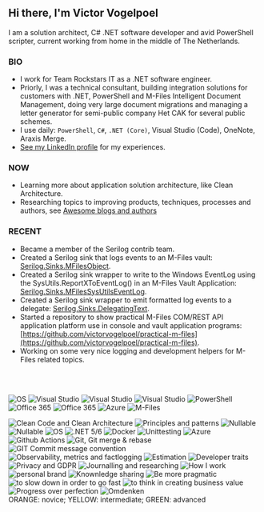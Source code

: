 ## Hi there, I'm Victor Vogelpoel

I am a solution architect, C# .NET software developer and avid PowerShell scripter, current working from home in the middle of The Netherlands.



### BIO
- I work for Team Rockstars IT as a .NET software engineer.
- Priorly, I was a technical consultant, building integration solutions for customers with .NET, PowerShell and M-Files Intelligent Document Management, doing very large document migrations and managing a letter generator for semi-public company Het CAK for several public schemes.
- I use daily: `PowerShell`, `C#`, `.NET (Core)`, Visual Studio (Code), OneNote, Araxis Merge.
- [See my LinkedIn profile](https://www.linkedin.com/in/victorvogelpoel/) for my experiences.

### NOW

- Learning more about application solution architecture, like Clean Architecture.
- Researching topics to improving products, techniques, processes and authors, see [Awesome blogs and authors](https://victorvogelpoel.github.io/awesome-blogs-and-authors/)

### RECENT

- Became a member of the Serilog contrib team.
- Created a Serilog sink that logs events to an M-Files vault: [Serilog.Sinks.MFilesObject](https://github.com/victorvogelpoel/Serilog.Sinks.MFilesObject).
- Created a Serilog sink wrapper to write to the Windows EventLog using the SysUtils.ReportXToEventLog() in an M-Files Vault Application: [Serilog.Sinks.MFilesSysUtilsEventLog](https://github.com/victorvogelpoel/Serilog.Sinks.MFilesSysUtilsEventLog).
- Created a Serilog sink wrapper to emit formatted log events to a delegate: [Serilog.Sinks.DelegatingText](https://github.com/victorvogelpoel/Serilog.Sinks.DelegatingText).
- Started a repository to show practical M-Files COM/REST API application platform use in console and vault application programs: [https://github.com/victorvogelpoel/practical-m-files](https://github.com/victorvogelpoel/practical-m-files).
- Working on some very nice logging and development helpers for M-Files related topics.

<br/>
<br/>

<img alt="OS" src="https://img.shields.io/badge/OS-Windows-blue?style=for-the-badge&logo=Windows"/> <img alt="Visual Studio" src="https://img.shields.io/badge/Tool-Visual%20Studio-blue?style=for-the-badge&icon=visualstudio"/> <img alt="Visual Studio" src="https://img.shields.io/badge/Framework-.NET%20(Core)-blue?style=for-the-badge&icon=visualstudio"/> <img alt="Visual Studio" src="https://img.shields.io/badge/Language-C%23-blue?style=for-the-badge&icon=visualstudio"/> <img alt="PowerShell" src="https://img.shields.io/badge/Tool-PowerShell-blue?style=for-the-badge&logo=PowerShell&logocolor=white"/> <img alt="Office 365" src="https://img.shields.io/badge/Tool-Github-blue?style=for-the-badge"/> <img alt="Office 365" src="https://img.shields.io/badge/Tool-Office%20365-blue?style=for-the-badge"/> <img alt="Azure" src="https://img.shields.io/badge/cloud-Azure-blue?style=for-the-badge"/> <img alt="M-Files" src="https://img.shields.io/badge/product-M--Files-blue?style=for-the-badge"/>
<br/>

<!-- Skill levels: Novice | Beginner | Competent | Proficient | Expert
     Novice:orange
	 Intermediate:yellow
	 Advanced:green
-->
<img alt="Clean Code and Clean Architecture" src="https://img.shields.io/badge/Learning-Clean%20Code%20%26%20Clean%20Architecture-yellow?style=flat"/> <img alt="Principles and patterns" src="https://img.shields.io/badge/Learning-Principles%20%26%20Patterns-yellow?style=flat"/> <img alt="Nullable" src="https://img.shields.io/badge/Learning-C%23%20nullable-yellow?style=flat"/> <img alt="Nullable" src="https://img.shields.io/badge/Learning-Structured%20logging-green?style=flat"/> <img alt="OS" src="https://img.shields.io/badge/Learning-async-yellow?style=flat"/> <img alt=".NET 5/6" src="https://img.shields.io/badge/Learning-.NET%205-yellow?style=flat"/> <img alt="Docker" src="https://img.shields.io/badge/Learning-Docker-yellow?style=flat"/> <img alt="Unittesting" src="https://img.shields.io/badge/Learning-Unit%20Testing-yellow?style=flat"/> <img alt="Azure" src="https://img.shields.io/badge/Learning-Azure-yellow?style=flat"/> <img alt="Github Actions" src="https://img.shields.io/badge/Learning-GitHub%20Actions-orange?style=flat"/> <img alt="Git, Git merge & rebase" src="https://img.shields.io/badge/Learning-Git%20%26%20Git%20merge%20%26%20rebase-yellow?style=flat"/><img alt="GIT Commit message convention" src="https://img.shields.io/badge/Learning-Git%20commit%20message%20convention-yellow?style=flat"/> <img alt="Observability, metrics and factlogging" src="https://img.shields.io/badge/Learning-Observability-yellow?style=flat"/> <img alt="Estimation" src="https://img.shields.io/badge/Learning-Estimation-orange?style=flat"/> <img alt="Developer traits" src="https://img.shields.io/badge/Learning-Developer%20traits-yellow?style=flat"/> <img alt="Privacy and GDPR" src="https://img.shields.io/badge/Learning-Privacy%20%26%20GDPR-orange?style=flat"/> <img alt="Journalling and researching" src="https://img.shields.io/badge/Learning-Journalling%20%26%20researching-orange?style=flat"/> <img alt="How I work" src="https://img.shields.io/badge/Learning-How%20I%20work-yellow?style=flat"/> <img alt="personal brand" src="https://img.shields.io/badge/Learning-personal%20brand-orange?style=flat"/> <img alt="Knownledge sharing" src="https://img.shields.io/badge/Learning-Knowledge%20sharing-yellow?style=flat"/> <img alt="Be more pragmatic" src="https://img.shields.io/badge/Learning-to%20be%20more%20pragmatic-yellow?style=flat"/>  <img alt="to slow down in order to go fast" src="https://img.shields.io/badge/Learning-to%20slow%20down%20in%20order%20to%20go%20fast-orange?style=flat"/> <img alt="to think in creating business value" src="https://img.shields.io/badge/Learning-to%20think%20in%20creating%20business%20value-yellow?style=flat"/> <img alt="Progress over perfection" src="https://img.shields.io/badge/Learning-Progress%20over%20perfection-yellow?style=flat"/> <img alt="Omdenken" src="https://img.shields.io/badge/Learning-Omdenken-green?style=flat"/> 
<br/>
ORANGE: novice;  YELLOW: intermediate;  GREEN: advanced
<br/>

[website]: https://victorvogelpoel.nl
[twitter]: https://twitter.com/victorvogelpoel
[linkedin]: https://linkedin.com/in/victorvogelpoel

[visualstudio]: assets/visualstudio.svg

<!--
[blog]: https://dev.to/victorvogelpoel

-->



<!--
**victorvogelpoel/victorvogelpoel** is a ✨ _special_ ✨ repository because its `README.md` (this file) appears on your GitHub profile.

Here are some ideas to get you started:

- 🔭 I’m currently working on ...
- 🌱 I’m currently learning ...
- 👯 I’m looking to collaborate on ...
- 🤔 I’m looking for help with ...
- 💬 Ask me about ...
- 📫 How to reach me: ...
- 😄 Pronouns: ...
- ⚡ Fun fact: ...
-->
